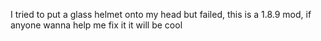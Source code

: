 I tried to put a glass helmet onto my head but failed, this is a 1.8.9 mod, if anyone wanna help me fix it it will be cool
